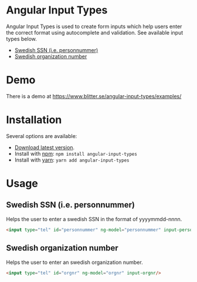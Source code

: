 # Angular Input Types
Angular Input Types is used to create form inputs which help users enter the correct format using autocomplete and validation. See available input types below.
- [Swedish SSN (i.e. personnummer)](#swedish-ssn-ie-personnummer)
- [Swedish organization number](#swedish-organization-number)

# Demo
There is a demo at https://www.blitter.se/angular-input-types/examples/

# Installation
Several options are available:
- [Download latest version](https://github.com/FlaxHaxx/angular-input-types/releases/latest).
- Install with [npm](https://www.npmjs.com): `npm install angular-input-types`
- Install with [yarn](https://github.com/yarnpkg/yarn): `yarn add angular-input-types`


# Usage
## Swedish SSN (i.e. personnummer)
Helps the user to enter a swedish SSN in the format of yyyymmdd-nnnn.
```html
<input type="tel" id="personnummer" ng-model="personnummer" input-personnummer/>
```

## Swedish organization number
Helps the user to enter an swedish organization number.
```html
<input type="tel" id="orgnr" ng-model="orgnr" input-orgnr/>
```
